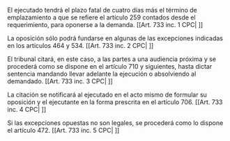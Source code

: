 El ejecutado tendrá el plazo fatal de cuatro días más el término de emplazamiento a que se refiere el artículo 259 contados desde el requerimiento, para oponerse a la demanda. [[Art. 733 inc. 1 CPC| ]]

La oposición sólo podrá fundarse en algunas de las excepciones indicadas en los artículos 464 y 534. [[Art. 733 inc. 2 CPC| ]]

El tribunal citará, en este caso, a las partes a una audiencia próxima y se procederá como se dispone en el artículo 710 y siguientes, hasta dictar sentencia mandando llevar adelante la ejecución o absolviendo al demandado. [[Art. 733 inc. 3 CPC| ]]

La citación se notificará al ejecutado en el acto mismo de formular su oposición y el ejecutante en la forma prescrita en el artículo 706. [[Art. 733 inc. 4 CPC| ]]

Si las excepciones opuestas no son legales, se procederá como lo dispone el artículo 472. [[Art. 733 inc. 5 CPC| ]]